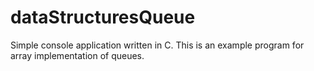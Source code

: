 # dataStructuresQueue
Simple console application written in C. This is an example program for array implementation of queues.

